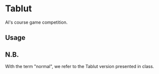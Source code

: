 # Tablut
AI's course game competition.

## Usage

## N.B.
With the term "normal", we refer to the Tablut version presented in class.